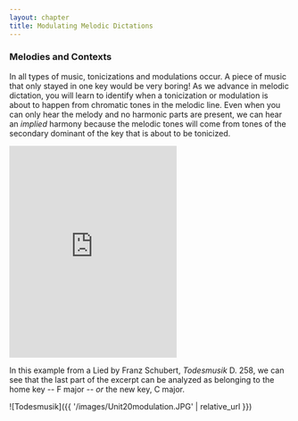 ```yaml
---
layout: chapter
title: Modulating Melodic Dictations
---
```


### Melodies and Contexts

In all types of music, tonicizations and modulations occur. A piece of music that only stayed in one key would be very boring! As we advance in melodic dictation, you will learn to identify when a tonicization or modulation is about to happen from chromatic tones in the melodic line. Even when you can only hear the melody and no harmonic parts are present, we can hear an *implied* harmony because the melodic tones will come from tones of the secondary dominant of the key that is about to be tonicized.

<iframe src="https://open.spotify.com/embed/user/mirandawilson/playlist/5Qqq55hpWCPoAXs70Z1TMo" width="300" height="380" frameborder="0" allowtransparency="true" allow="encrypted-media"></iframe>

In this example from a Lied by Franz Schubert, *Todesmusik* D. 258, we can see that the last part of the excerpt can be analyzed as belonging to the home key -- F major -- *or* the new key, C major.

![Todesmusik]({{ '/images/Unit20modulation.JPG' | relative_url }})